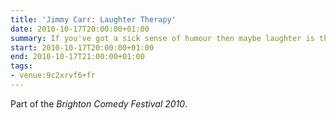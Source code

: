 ```yaml
---
title: 'Jimmy Carr: Laughter Therapy'
date: 2010-10-17T20:00:00+01:00
summary: If you've got a sick sense of humour then maybe laughter is the best medicine. <cite>Laughter Therapy</cite> is Jimmy's ninth solo show. It'll be an evening of none stop jokes, gags and banter.
start: 2010-10-17T20:00:00+01:00
end: 2010-10-17T21:00:00+01:00
tags:
- venue:9c2xrvf6+fr
---
```

Part of the _Brighton Comedy Festival 2010_.
